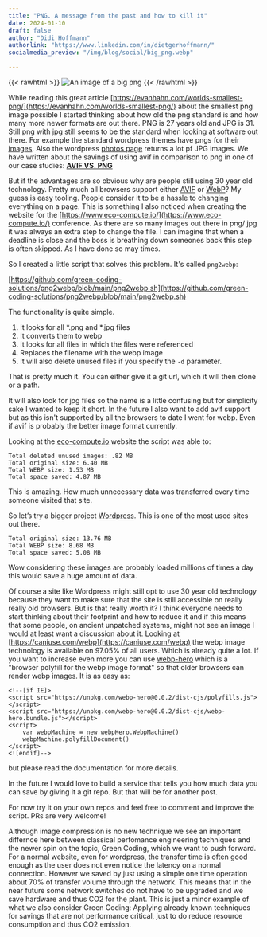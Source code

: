 ```yaml
---
title: "PNG. A message from the past and how to kill it"
date: 2024-01-10
draft: false
author: "Didi Hoffmann"
authorlink: "https://www.linkedin.com/in/dietgerhoffmann/"
socialmedia_preview: "/img/blog/social/big_png.webp"

---
```


{{< rawhtml >}}
<img class="ui small floated right rounded bordered image" src="/img/blog/big_png.webp" alt="An image of a big png" loading="lazy">
{{< /rawhtml >}}

While reading this great article [https://evanhahn.com/worlds-smallest-png/](https://evanhahn.com/worlds-smallest-png/) about the smallest png image possible I started thinking about how old the png standard is and how many more newer formats are out there. PNG is 27 years old and JPG is 31. Still png with jpg still seems to be the standard when looking at software out there. For example the standard wordpress themes have pngs for their [images](https://github.com/WordPress/WordPress/tree/master/wp-content/themes/twentyeleven/images). Also the wordpress [photos page](https://wordpress.org/photos/) returns a lot pf JPG images. We have written about the savings of using avif in comparison to png in one of our case studies: **[AVIF VS. PNG](/case-studies/avif-vs-png/)**

But if the advantages are so obvious why are people still using 30 year old technology. Pretty much all browsers support either [AVIF](https://caniuse.com/?search=avif) or [WebP](https://caniuse.com/?search=webp)? My guess is easy tooling. People consider it to be a hassle to changing everything on a page. This is something I also noticed when creating the website for the [https://www.eco-compute.io/](https://www.eco-compute.io/) conference. As there are so many images out there in png/ jpg it was always an extra step to change the file. I can imagine that when a deadline is close and the boss is breathing down someones back this step is often skipped. As I have done so may times.

So I created a little script that solves this problem. It's called `png2webp`:

[https://github.com/green-coding-solutions/png2webp/blob/main/png2webp.sh](https://github.com/green-coding-solutions/png2webp/blob/main/png2webp.sh)

The functionality is quite simple.

1. It looks for all *.png and *.jpg files
2. It converts them to webp
3. It looks for all files in which the files were referenced
4. Replaces the filename with the webp image
5. It will also delete unused files if you specify the `-d` parameter.

That is pretty much it. You can either give it a git url, which it will then clone or a path.

It will also look for jpg files so the name is a little confusing but for simplicity sake I wanted to keep it short. In the future I also want to add avif support but as this isn't supported by all the browsers to date I went for webp. Even if avif is probably the better image format currently.

Looking at the [eco-compute.io](http://eco-compute.io) website the script was able to:

```
Total deleted unused images: .82 MB
Total original size: 6.40 MB
Total WEBP size: 1.53 MB
Total space saved: 4.87 MB
```

This is amazing. How much unnecessary data was transferred every time someone visited that site.

So let’s try a bigger project [Wordpress](https://github.com/WordPress/WordPress/tree/bcb0f7467874c97a63b78d279c2ddccf9a18824a). This is one of the most used sites out there.

```
Total original size: 13.76 MB
Total WEBP size: 8.68 MB
Total space saved: 5.08 MB
```

Wow considering these images are probably loaded millions of times a day this would save a huge amount of data.

Of course a site like Wordpress might still opt to use 30 year old technology because they want to make sure that the site is still accessible on really really old browsers. But is that really worth it? I think everyone needs to start thinking about their footprint and how to reduce it and if this means that some people, on ancient unpatched systems, might not see an image I would at least want a discussion about it. Looking at [https://caniuse.com/webp](https://caniuse.com/webp) the webp image technology is available on 97.05% of all users. Which is already quite a lot. If you want to increase even more you can use [webp-hero](https://github.com/chase-moskal/webp-hero) which is a "browser polyfill for the webp image format" so that older browsers can render webp images. It is as easy as:
```
<!--[if IE]>
<script src="https://unpkg.com/webp-hero@0.0.2/dist-cjs/polyfills.js"></script>
<script src="https://unpkg.com/webp-hero@0.0.2/dist-cjs/webp-hero.bundle.js"></script>
<script>
	var webpMachine = new webpHero.WebpMachine()
	webpMachine.polyfillDocument()
</script>
<![endif]-->
```

but please read the documentation for more details.

In the future I would love to build a service that tells you how much data you can save by giving it a git repo. But that will be for another post.

For now try it on your own repos and feel free to comment and improve the script. PRs are very welcome!

Although image compression is no new technique we see an important differnce here between classical perfomance engineering techniques and the newer spin on the topic, Green Coding, which we want to push forward.
For a normal website, even for wordpress, the transfer time is often good enough as the user does not even notice the latency on a normal connection. However we saved by just using a simple one time operation about 70% of transfer volume through the network. This means that in the near future some network switches do not have to be upgraded and we save hardware and thus CO2 for the plant. This is just a minor example of what we also consider Green Coding: Applying already known techniques for savings that are not performance critical, just to do reduce resource consumption and thus CO2 emission.